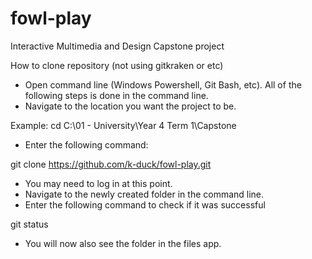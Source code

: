 # fowl-play
Interactive Multimedia and Design Capstone project

How to clone repository (not using gitkraken or etc)
- Open command line (Windows Powershell, Git Bash, etc). All of the following steps is done in the command line.
- Navigate to the location you want the project to be.

Example:
cd C:\01 - University\Year 4 Term 1\Capstone

- Enter the following command:

git clone https://github.com/k-duck/fowl-play.git

- You may need to log in at this point.
- Navigate to the newly created folder in the command line.
- Enter the following command to check if it was successful

git status

- You will now also see the folder in the files app. 
